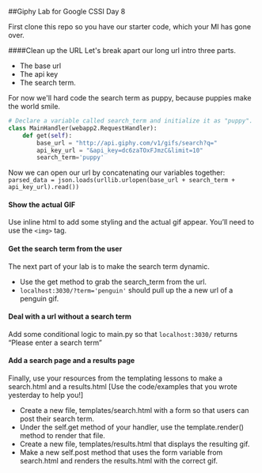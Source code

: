 ##Giphy Lab for Google CSSI Day 8

First clone this repo so you have our starter code, which your MI has gone over.

####Clean up the URL
Let's break apart our long url intro three parts. 
* The base url
* The api key 
* The search term. 

For now we'll hard code the search term as puppy, because puppies make the world smile. 
```python
# Declare a variable called search_term and initialize it as "puppy".
class MainHandler(webapp2.RequestHandler):
    def get(self):
        base_url = "http://api.giphy.com/v1/gifs/search?q="
        api_key_url = "&api_key=dc6zaTOxFJmzC&limit=10"
        search_term='puppy'
```
Now we can open our url by concatenating our variables together:
`parsed_data = json.loads(urllib.urlopen(base_url + search_term + api_key_url).read())`
#### Show the actual GIF
Use inline html to add some styling and the actual gif appear. You’ll need to use the `<img>` tag.

#### Get the search term from the user

The next part of your lab is to make the search term dynamic. 

* Use the get method to grab the search_term from the url.
* `localhost:3030/?term='penguin'`  should pull up the a new url of a penguin gif.

#### Deal with a url without a search term
Add some conditional logic to main.py so that  `localhost:3030/` returns “Please enter a search term”

#### Add a search page and a results page

Finally, use your resources from the templating lessons to make a search.html and a results.html [Use the code/examples that you wrote yesterday to help you!]

* Create a new file, templates/search.html with a form so that users can post their search term.
* Under the self.get method of your handler, use the template.render() method to render that file.
* Create a new file, templates/results.html that displays the resulting gif.
* Make a new self.post method that uses the form variable from search.html and renders the results.html with the correct gif.


